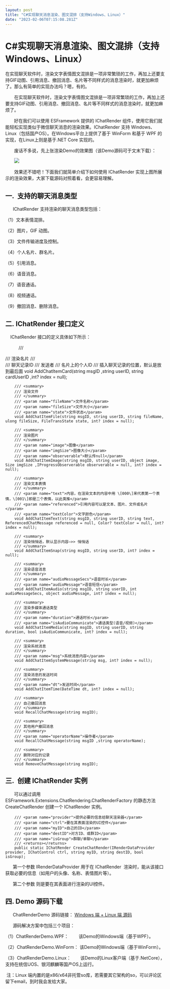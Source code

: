 ```yaml
---
layout: post
title: "C#实现聊天消息渲染、图文混排（支持Windows、Linux）"
date: "2023-02-06T07:15:08.281Z"
---
```

C#实现聊天消息渲染、图文混排（支持Windows、Linux）
================================

在实现聊天软件时，渲染文字表情图文混排是一项非常繁琐的工作，再加上还要支持GIF动图、引用消息、撤回消息、名片等不同样式的消息渲染时，就更加麻烦了。那么有简单的实现办法吗？嗯，有的。

　　在实现聊天软件时，渲染文字表情图文混排是一项非常繁琐的工作，再加上还要支持GIF动图、引用消息、撤回消息、名片等不同样式的消息渲染时，就更加麻烦了。

       好在我们可以使用 ESFramework 提供的 IChatRender 组件，使用它我们就能轻松实现类似于微信聊天消息的渲染效果。IChatRender 支持 Windows、Linux（包括国产OS）。在Windows平台上提供了基于 WinForm 和基于 WPF 的实现，在Linux上则是基于.NET Core 实现的。

　　废话不多说，先上张渲染Demo的效果图（该Demo源码可于文末下载）：   

       ![](https://img2023.cnblogs.com/blog/9005/202302/9005-20230206144550207-1598989529.png)

　　效果还不错吧！下面我们就简单介绍下如何使用 IChatRender 实现上图所展示的渲染效果，大家下载源码对照着看，会更容易理解。

一.  支持的聊天消息类型
-------------

      IChatRender 支持渲染的聊天消息类型包括： 

（1）文本表情混排。

（2）图片，GIF 动图。

（3）文件传输进度及控制。

（4）个人名片、群名片。

（5）引用消息。

（6）语音消息。

（7）语音通话。

（8）视频通话。 

（9）撤回消息、删除消息。       

二. IChatRender 接口定义
-------------------

    IChatRender 接口的定义具体如下所示：

   　　　/// <summary>
        /// 渲染名片 
        /// </summary>
        /// <param name="msgID">聊天记录ID</param>
        /// <param name="userID">发送者</param>
        /// <param name="cardUserID">名片上的个人ID</param>
        /// <param name="index">插入聊天记录的位置，默认是放到最后面</param>
        void AddChatItemCard(string msgID ,string userID, string cardUserID ,int? index = null);

        /// <summary>
        /// 渲染文件 
        /// </summary> 
        /// <param name="fileName">文件名称</param>
        /// <param name="fileSize">文件大小</param>
        /// <param name="state">文件状态</param> 
        void AddChatItemFile(string msgID, string userID, string fileName, ulong fileSize, FileTransState state, int? index = null);

        /// <summary>
        /// 渲染图片
        /// </summary> 
        /// <param name="image">图像</param>
        /// <param name="imgSize">图像大小</param>
        /// <param name="observerable">默认传null</param> 
        void AddChatItemImage(string msgID, string userID, object image, Size imgSize ,IProgressObserverable observerable = null, int? index = null);

        /// <summary>
        /// 渲染文本表情
        /// </summary> 
        /// <param name="text">内容，在渲染文本的内容中用 \[000\]来代表第一个表情，\[001\]即是二个表情，以此类推</param>
        /// <param name="referenced">引用内容可以是文本、图片、文件或名片</param>
        /// <param name="textColor">文字颜色</param> 
        void AddChatItemText(string msgID, string userID, string text, ReferencedChatMessage referenced = null, Color? textColor = null, int? index = null);

        /// <summary>
        /// 渲染悄悄话，默认显示内容—>> 悄悄话
        /// </summary> 
        void AddChatItemSnap(string msgID, string userID, int? index = null);

        /// <summary>
        /// 渲染语音消息
        /// </summary> 
        /// <param name="audioMessageSecs">语音时长</param>
        /// <param name="audioMessage">语音短信</param> 
        void AddChatItemAudio(string msgID, string userID, int audioMessageSecs, object audioMessage, int? index = null);

        /// <summary>
        /// 渲染多媒体通话类型
        /// </summary> 
        /// <param name="duration">通话时长</param>
        /// <param name="isAudioCommunicate">通话类型(语音/视频)</param> 
        void AddChatItemMedia(string msgID, string userID, string duration, bool isAudioCommunicate, int? index = null); 

        /// <summary>
        /// 渲染系统消息
        /// </summary>
        /// <param name="msg">系统消息内容</param> 
        void AddChatItemSystemMessage(string msg, int? index = null);

        /// <summary>
        /// 渲染消息的发送时间
        /// </summary>
        /// <param name="dt">发送时间</param> 
        void AddChatItemTime(DateTime dt, int? index = null);   

        /// <summary>
        /// 自己撤回消息 
        /// </summary> 
        void RecallChatMessage(string msgID);

        /// <summary>
        /// 其他用户撤回消息 
        /// </summary> 
        /// <param name="operatorName">操作者</param>
        void RecallChatMessage(string msgID ,string operatorName);

        /// <summary>
        /// 删除对应的记录
        /// </summary> 
        void RemoveChatMessage(string msgID);

三.  创建 IChatRender 实例
---------------------

       可以通过调用ESFramework.Extensions.ChatRendering.ChatRenderFactory 的静态方法 CreateChatRender 创建一个 IChatRender 实例。

        /// <param name="provider">提供必要的信息给聊天渲染器</param>
        /// <param name="ctrl">要在其表面渲染的UI控件</param>
        /// <param name="myID">自己的ID</param>
        /// <param name="destID">对方ID、或群ID</param>
        /// <param name="isGroup">群聊/单聊</param>
        /// <returns></returns>
        public static IChatRender CreateChatRender(IRenderDataProvider provider, IChatControl ctrl, string myID, string destID, bool isGroup);       

      第一个参数 IRenderDataProvider 用于在 IChatRender  渲染时，能从该接口获取必要的信息（如用户的头像、名称、表情图片等）。 

      第二个参数 则是要在其表面进行渲染的UI控件。 

四. Demo 源码下载
------------

      ChatRenderDemo 源码链接： [Windows 端 + Linux 端 源码](http://oraycn.com/DownLoadFiles/ESF/ChatRenderDemo.rar)

      源码解决方案中包括三个项目：

（1）ChatRenderDemo.WPF： 　　该Demo的Windows端（基于WPF）。

（2）ChatRenderDemo.WinForm： 该Demo的Windows端（基于WinForm）。 

（3）ChatRenderDemo.Linux： 　   该Demo的Linux客户端（基于.NetCore），支持在统信UOS、银河麒麟等国产OS上运行。  

 注：Linux 端内置的是x86/x64非托管so库，若需要其它架构的so，可以评论区留下email，到时我会发给大家。